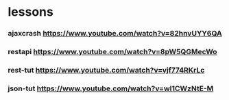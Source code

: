 # lessons

### ajaxcrash https://www.youtube.com/watch?v=82hnvUYY6QA
### restapi https://www.youtube.com/watch?v=8pW5QGMecWo
### rest-tut https://www.youtube.com/watch?v=vjf774RKrLc
### json-tut https://www.youtube.com/watch?v=wI1CWzNtE-M
